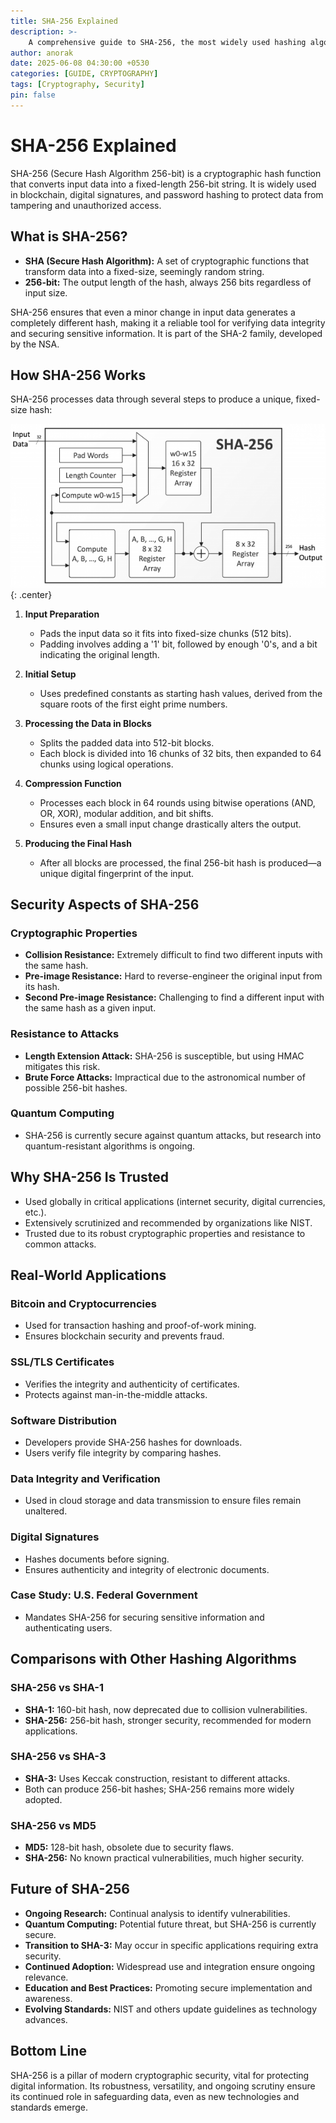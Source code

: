 ```yaml
---
title: SHA-256 Explained
description: >-
    A comprehensive guide to SHA-256, the most widely used hashing algorithm
author: anorak
date: 2025-06-08 04:30:00 +0530
categories: [GUIDE, CRYPTOGRAPHY]
tags: [Cryptography, Security]
pin: false
---
```


# SHA-256 Explained

SHA-256 (Secure Hash Algorithm 256-bit) is a cryptographic hash function that converts input data into a fixed-length 256-bit string. It is widely used in blockchain, digital signatures, and password hashing to protect data from tampering and unauthorized access.

## What is SHA-256?

- **SHA (Secure Hash Algorithm):** A set of cryptographic functions that transform data into a fixed-size, seemingly random string.
- **256-bit:** The output length of the hash, always 256 bits regardless of input size.

SHA-256 ensures that even a minor change in input data generates a completely different hash, making it a reliable tool for verifying data integrity and securing sensitive information. It is part of the SHA-2 family, developed by the NSA.



## How SHA-256 Works

SHA-256 processes data through several steps to produce a unique, fixed-size hash:

![Diagram illustrating the SHA-256 hashing process with labeled steps](/assets/img/202506/sha.png){: .center}

1. **Input Preparation**
   - Pads the input data so it fits into fixed-size chunks (512 bits).
   - Padding involves adding a '1' bit, followed by enough '0's, and a bit indicating the original length.

2. **Initial Setup**
   - Uses predefined constants as starting hash values, derived from the square roots of the first eight prime numbers.

3. **Processing the Data in Blocks**
   - Splits the padded data into 512-bit blocks.
   - Each block is divided into 16 chunks of 32 bits, then expanded to 64 chunks using logical operations.

4. **Compression Function**
   - Processes each block in 64 rounds using bitwise operations (AND, OR, XOR), modular addition, and bit shifts.
   - Ensures even a small input change drastically alters the output.

5. **Producing the Final Hash**
   - After all blocks are processed, the final 256-bit hash is produced—a unique digital fingerprint of the input.



## Security Aspects of SHA-256

### Cryptographic Properties

- **Collision Resistance:** Extremely difficult to find two different inputs with the same hash.
- **Pre-image Resistance:** Hard to reverse-engineer the original input from its hash.
- **Second Pre-image Resistance:** Challenging to find a different input with the same hash as a given input.

### Resistance to Attacks

- **Length Extension Attack:** SHA-256 is susceptible, but using HMAC mitigates this risk.
- **Brute Force Attacks:** Impractical due to the astronomical number of possible 256-bit hashes.

### Quantum Computing

- SHA-256 is currently secure against quantum attacks, but research into quantum-resistant algorithms is ongoing.



## Why SHA-256 Is Trusted

- Used globally in critical applications (internet security, digital currencies, etc.).
- Extensively scrutinized and recommended by organizations like NIST.
- Trusted due to its robust cryptographic properties and resistance to common attacks.



## Real-World Applications

### Bitcoin and Cryptocurrencies

- Used for transaction hashing and proof-of-work mining.
- Ensures blockchain security and prevents fraud.

### SSL/TLS Certificates

- Verifies the integrity and authenticity of certificates.
- Protects against man-in-the-middle attacks.

### Software Distribution

- Developers provide SHA-256 hashes for downloads.
- Users verify file integrity by comparing hashes.

### Data Integrity and Verification

- Used in cloud storage and data transmission to ensure files remain unaltered.

### Digital Signatures

- Hashes documents before signing.
- Ensures authenticity and integrity of electronic documents.

### Case Study: U.S. Federal Government

- Mandates SHA-256 for securing sensitive information and authenticating users.



## Comparisons with Other Hashing Algorithms

### SHA-256 vs SHA-1

- **SHA-1:** 160-bit hash, now deprecated due to collision vulnerabilities.
- **SHA-256:** 256-bit hash, stronger security, recommended for modern applications.

### SHA-256 vs SHA-3

- **SHA-3:** Uses Keccak construction, resistant to different attacks.
- Both can produce 256-bit hashes; SHA-256 remains more widely adopted.

### SHA-256 vs MD5

- **MD5:** 128-bit hash, obsolete due to security flaws.
- **SHA-256:** No known practical vulnerabilities, much higher security.



## Future of SHA-256

- **Ongoing Research:** Continual analysis to identify vulnerabilities.
- **Quantum Computing:** Potential future threat, but SHA-256 is currently secure.
- **Transition to SHA-3:** May occur in specific applications requiring extra security.
- **Continued Adoption:** Widespread use and integration ensure ongoing relevance.
- **Education and Best Practices:** Promoting secure implementation and awareness.
- **Evolving Standards:** NIST and others update guidelines as technology advances.



## Bottom Line

SHA-256 is a pillar of modern cryptographic security, vital for protecting digital information. Its robustness, versatility, and ongoing scrutiny ensure its continued role in safeguarding data, even as new technologies and standards emerge.

